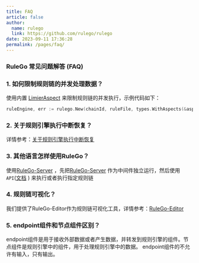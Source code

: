 ```yaml
---
title: FAQ
article: false
author: 
  name: rulego
  link: https://github.com/rulego/rulego
date: 2023-09-11 17:36:28
permalink: /pages/faq/
---
```


### RuleGo 常见问题解答 (FAQ)

### 1. 如何限制规则链的并发处理数据？
使用内置 [LimierAspect](/pages/aspect_limiter/) 来限制规则链的并发执行，示例代码如下：
```go
ruleEngine, err := rulego.New(chainId, ruleFile, types.WithAspects(&aspect.NewConcurrencyLimiterAspect(1)))
```

### 2. 关于规则引擎执行中断恢复？
详情参考：[关于规则引擎执行中断恢复](/pages/4bb2d1/)

### 3. 其他语言怎样使用RuleGo？
使用[RuleGo-Server](/pages/rulego-server/) ，先把[RuleGo-Server](/pages/rulego-server/) 作为中间件独立运行，然后使用`API`([文档](https://apifox.com/apidoc/shared-d17a63fe-2201-4e37-89fb-f2e8c1cbaf40) ) 来执行或者执行指定规则链

### 4. 规则链可视化？
我们提供了RuleGo-Editor作为规则链可视化工具，详情参考：[RuleGo-Editor](/pages/c0b811/)

### 5. endpoint组件和节点组件区别？
endpoint组件是用于接收外部数据或者产生数据，并转发到规则引擎的组件。节点组件是规则引擎中的组件，用于处理规则引擎中的数据。
endpoint组件的不允许有输入，只有输出。